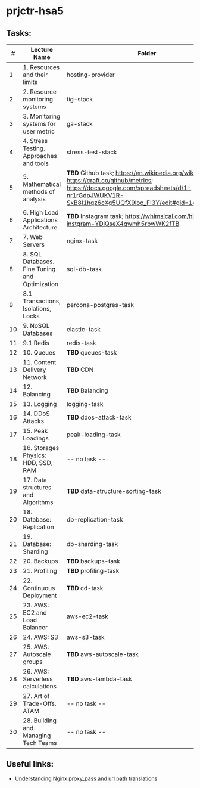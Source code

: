 # prjctr-hsa5

## Tasks:

| # | Lecture Name                                      | Folder |
|---|---|---|
| 1 | 1. Resources and their limits                     | hosting-provider |
| 2 | 2. Resource monitoring systems                    | tig-stack |
| 3 | 3. Monitoring systems for user metric             | ga-stack |
| 4 | 4. Stress Testing. Approaches and tools           | stress-test-stack |
| 5 | 5. Mathematical methods of analysis               | **TBD** Github task; https://en.wikipedia.org/wiki/GitHub; https://craft.co/github/metrics; https://docs.google.com/spreadsheets/d/1-nr1rGdpJWUKV1R-SxB8I1hqz6cXg5UQfX9loo_FI3Y/edit#gid=1461977761 |
| 6 | 6. High Load Applications Architecture            | **TBD** Instagram task; https://whimsical.com/hlaa-instgram-YDiQseX4qwmh5rbwWK2fTB |
| 7 | 7. Web Servers                                    | nginx-task |
| 8 | 8. SQL Databases. Fine Tuning and Optimization    | sql-db-task |
| 9 | 8.1 Transactions, Isolations, Locks               | percona-postgres-task |
| 10 | 9. NoSQL Databases                               | elastic-task |
| 11 | 9.1 Redis                                        | redis-task |
| 12 | 10. Queues                                       | **TBD** queues-task |
| 13 | 11. Content Delivery Network                     | **TBD** CDN |
| 14 | 12. Balancing                                    | **TBD** Balancing |
| 15 | 13. Logging                                      | logging-task |
| 16 | 14. DDoS Attacks                                 | **TBD** ddos-attack-task |
| 17 | 15. Peak Loadings                                | peak-loading-task |
| 18 | 16. Storages Physics: HDD, SSD, RAM              | -- no task -- |
| 19 | 17. Data structures and Algorithms               | **TBD** data-structure-sorting-task |
| 20 | 18. Database: Replication                        | db-replication-task |
| 21 | 19. Database: Sharding                           | db-sharding-task |
| 22 | 20. Backups                                      | **TBD** backups-task |
| 23 | 21. Profiling                                    | **TBD** profiling-task |
| 24 | 22. Continuous Deployment                        | **TBD** cd-task |
| 25 | 23. AWS: EC2 and Load Balancer                   | aws-ec2-task |
| 26 | 24. AWS: S3                                      | aws-s3-task |
| 27 | 25. AWS: Autoscale groups                        | **TBD** aws-autoscale-task |
| 28 | 26. AWS: Serverless calculations                 | **TBD** aws-lambda-task |
| 29 | 27. Art of Trade-Offs. ATAM                      | -- no task -- |
| 30 | 28. Building and Managing Tech Teams             | -- no task -- |

## Useful links:

- [Understanding Nginx proxy_pass and url path translations](https://tarunlalwani.com/post/nginx-proxypass-server-paths/)